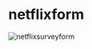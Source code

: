 # netflixform
![netflixsurveyform](https://user-images.githubusercontent.com/110293977/183253850-9ce7bc7f-64fb-44c2-ab8b-f428dcf1a9c6.PNG)
